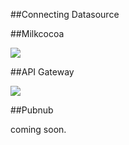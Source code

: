 ##Connecting Datasource 

##Milkcocoa 

![](/_asset/images/enebular-developers-datasource2.png) 

##API Gateway

![](/_asset/images/enebular-developers-datasource-apigateway.png)

##Pubnub 

coming soon.